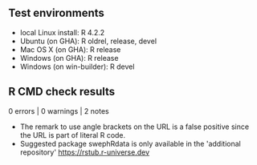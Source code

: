## Test environments

* local Linux install: R 4.2.2
* Ubuntu (on GHA): R oldrel, release, devel
* Mac OS X (on GHA): R release
* Windows (on GHA): R release
* Windows (on win-builder): R devel

## R CMD check results

0 errors | 0 warnings | 2 notes

* The remark to use angle brackets on the URL is a false positive since the
  URL is part of literal R code.
* Suggested package swephRdata is only available in the 'additional repository'
  https://rstub.r-universe.dev
